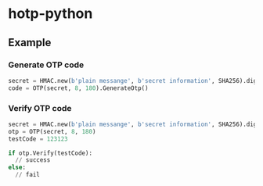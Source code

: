 # hotp-python
## Example
### Generate OTP code
```python
secret = HMAC.new(b'plain messange', b'secret information', SHA256).digest()
code = OTP(secret, 8, 180).GenerateOtp()
```

### Verify OTP code
```python
secret = HMAC.new(b'plain messange', b'secret information', SHA256).digest()
otp = OTP(secret, 8, 180)
testCode = 123123

if otp.Verify(testCode):
  // success
else:
  // fail
```
